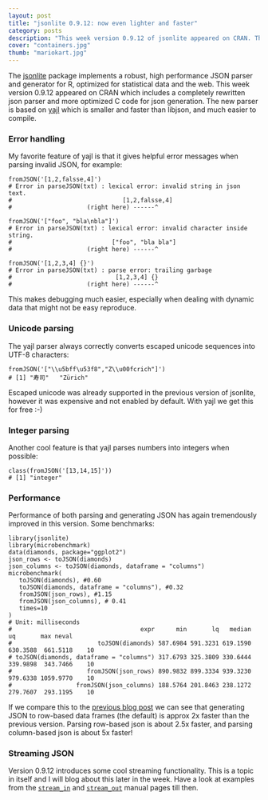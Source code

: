 ```yaml
---
layout: post
title: "jsonlite 0.9.12: now even lighter and faster"
category: posts
description: "This week version 0.9.12 of jsonlite appeared on CRAN. This new version which includes a completely rewritten json parser, more optimized C code for json generation, and some cool new features."
cover: "containers.jpg"
thumb: "mariokart.jpg"
---
```


The [jsonlite](http://cran.rstudio.org/web/packages/jsonlite/index.html) package implements a robust, high performance JSON parser and generator for R, optimized for statistical data and the web. This week version 0.9.12 appeared on CRAN which includes a completely rewritten json parser and more optimized C code for json generation. The new parser is based on [yajl](http://lloyd.github.io/yajl/) which is smaller and faster than libjson, and much easier to compile.

### Error handling

My favorite feature of yajl is that it gives helpful error messages when parsing invalid JSON, for example:

```{r}
fromJSON('[1,2,falsse,4]')
# Error in parseJSON(txt) : lexical error: invalid string in json text.
#                               [1,2,falsse,4]
#                     (right here) ------^

fromJSON('["foo", "bla\nbla"]')
# Error in parseJSON(txt) : lexical error: invalid character inside string.
#                            ["foo", "bla bla"]
#                     (right here) ------^

fromJSON('[1,2,3,4] {}')
# Error in parseJSON(txt) : parse error: trailing garbage
#                             [1,2,3,4] {}
#                     (right here) ------^
```

This makes debugging much easier, especially when dealing with dynamic data that might not be easy reproduce.

### Unicode parsing

The yajl parser always correctly converts escaped unicode sequences into UTF-8 characters:

```{r}
fromJSON('["\\u5bff\u53f8","Z\\u00fcrich"]')
# [1] "寿司"   "Zürich"
````

Escaped unicode was already supported in the previous version of jsonlite, however it was expensive and not enabled by default. With yajl we get this for free :-)


### Integer parsing

Another cool feature is that yajl parses numbers into integers when possible:

```{r}
class(fromJSON('[13,14,15]'))
# [1] "integer"
```

### Performance

Performance of both parsing and generating JSON has again tremendously improved in this version. Some benchmarks:

```{r}
library(jsonlite)
library(microbenchmark)
data(diamonds, package="ggplot2")
json_rows <- toJSON(diamonds)
json_columns <- toJSON(diamonds, dataframe = "columns")
microbenchmark(
   toJSON(diamonds), #0.60
   toJSON(diamonds, dataframe = "columns"), #0.32
   fromJSON(json_rows), #1.15
   fromJSON(json_columns), # 0.41
   times=10
)
# Unit: milliseconds
#                                    expr      min       lq   median       uq       max neval
#                        toJSON(diamonds) 587.6984 591.3231 619.1590 630.3588  661.5118    10
# toJSON(diamonds, dataframe = "columns") 317.6793 325.3809 330.6444 339.9898  343.7466    10
#                     fromJSON(json_rows) 890.9832 899.3334 939.3230 979.6338 1059.9770    10
#                  fromJSON(json_columns) 188.5764 201.8463 238.1272 279.7607  293.1195    10
```

If we compare this to the [previous blog post](https://www.opencpu.org/posts/jsonlite-release-0-9-11/) we can see that generating JSON to row-based data frames (the default) is approx 2x faster than the previous version. Parsing row-based json is about 2.5x faster, and parsing column-based json is about 5x faster!

### Streaming JSON

Version 0.9.12 introduces some cool streaming functionality. This is a topic in itself and I will blog about this later in the week. Have a look at examples from the [`stream_in`](http://demo.ocpu.io/jsonlite/man/stream_in/html) and [`stream_out`](http://demo.ocpu.io/jsonlite/man/stream_in/html) manual pages till then.

